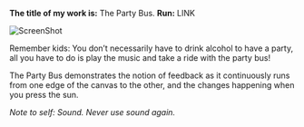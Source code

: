 <b>The title of my work is:</b> The Party Bus.
<b>Run:</b> LINK

![ScreenShot](https://github.com/mabedk/AP2017/blob/gh-pages/mini_ex4/Sk%C3%A6rmbillede%202017-03-03%20kl.%2012.05.34.png)

Remember kids: You don’t necessarily have to drink alcohol to have a party, all you have to do is play the music and take a ride with the party bus! 

The Party Bus demonstrates the notion of feedback as it continuously runs from one edge of the canvas to the other, and the changes happening when you press the sun.

*Note to self: Sound. Never use sound again.*
